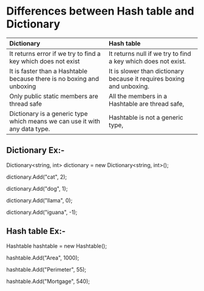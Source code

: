 # Differences between Hash table and Dictionary

| **Dictionary** | **Hash table** |
| :--- | :--- |
| It returns error if we try to find a key which does not exist | It returns null if we try to find a key which does not exist. |
| It is faster than a Hashtable because there is no boxing and unboxing | It is slower than dictionary because it requires boxing and   unboxing. |
| Only public static members are thread safe | All the members in a Hashtable are thread safe, |
| Dictionary is a generic type which means we can use it with any data type. | Hashtable is not a generic type, |

## Dictionary Ex:-

Dictionary&lt;string, int&gt; dictionary = new Dictionary&lt;string, int&gt;\(\);

dictionary.Add\("cat", 2\);

dictionary.Add\("dog", 1\);

dictionary.Add\("llama", 0\);

dictionary.Add\("iguana", -1\);

## **Hash table** Ex:-

Hashtable hashtable = new Hashtable\(\);

hashtable.Add\("Area", 1000\);

hashtable.Add\("Perimeter", 55\);

hashtable.Add\("Mortgage", 540\);


